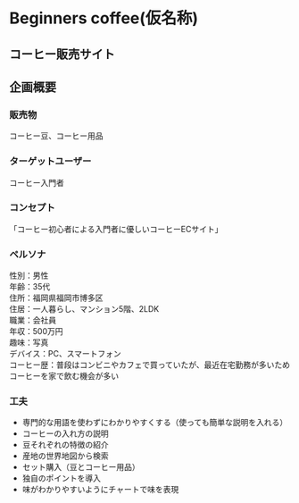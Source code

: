 # Beginners coffee(仮名称)

## コーヒー販売サイト
## 企画概要
### 販売物
コーヒー豆、コーヒー用品

### ターゲットユーザー
コーヒー入門者


### コンセプト
「コーヒー初心者による入門者に優しいコーヒーECサイト」

### ペルソナ
性別：男性<br>
年齢：35代<br>
住所：福岡県福岡市博多区<br>
住居：一人暮らし、マンション5階、2LDK<br>
職業：会社員<br>
年収：500万円<br>
趣味：写真<br>
デバイス：PC、スマートフォン<br>
コーヒー歴：普段はコンビニやカフェで買っていたが、最近在宅勤務が多いためコーヒーを家で飲む機会が多い

### 工夫
* 専門的な用語を使わずにわかりやすくする（使っても簡単な説明を入れる）
* コーヒーの入れ方の説明
* 豆それぞれの特徴の紹介
* 産地の世界地図から検索
* セット購入（豆とコーヒー用品）
* 独自のポイントを導入
* 味がわかりやすいようにチャートで味を表現
